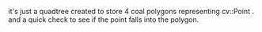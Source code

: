 it's just a quadtree created to store 4 coal polygons representing cv::Point . 
and a quick check to see if the point falls into the polygon.